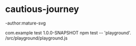 # cautious-journey

-author:mature-svg

<dependencies>
  <dependency>
    <groupId>com.example</groupId>
    <artifactId>test</artifactId>
    <version>1.0.0-SNAPSHOT</version>
  </dependency>
</dependencies>
npm test -- 'playground'.
/src/playground/playground.js
